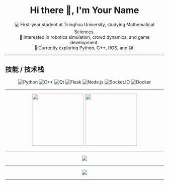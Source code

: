 <!-- ===== 1. 个人简介 ===== -->
<h1 align="center">Hi there 👋, I'm <!-- 你的名字 -->Your Name</h1>
<p align="center">
  💻 First-year student at Tsinghua University, studying Mathematical Sciences.<br>
  🚀 Interested in robotics simulation, crowd dynamics, and game development.<br>
  🌱 Currently exploring Python, C++, ROS, and Qt.
</p>

---

## 技能 / 技术栈
<p align="center">
  <!-- 把 YourUsername 改成你的 GitHub 用户名（用于一些 badge 的自动统计） -->
  <img src="https://img.shields.io/badge/Python-3776AB?style=flat-square&logo=python&logoColor=white" alt="Python"/>
  <img src="https://img.shields.io/badge/C++-00599C?style=flat-square&logo=cplusplus&logoColor=white" alt="C++"/>
  <img src="https://img.shields.io/badge/Qt-41CD52?style=flat-square&logo=qt&logoColor=white" alt="Qt"/>
  <img src="https://img.shields.io/badge/Flask-000000?style=flat-square&logo=flask&logoColor=white" alt="Flask"/>
  <img src="https://img.shields.io/badge/Node.js-43853D?style=flat-square&logo=nodedotjs&logoColor=white" alt="Node.js"/>
  <img src="https://img.shields.io/badge/Socket.io-010101?style=flat-square&logo=socketdotio&logoColor=white" alt="Socket.IO"/>
  <img src="https://img.shields.io/badge/Docker-2496ED?style=flat-square&logo=docker&logoColor=white" alt="Docker"/>
</p>

---

<!-- ===== 3. GitHub 数据卡片（vercel app）===== -->
<p align="center">
  <!-- 把 username=YourUsername 改成你的 GitHub 用户名 -->
  <img src="https://github-readme-stats.vercel.app/api?username=saguielowe&show_icons=true&theme=tokyonight" height="165"/>
  <img src="https://github-readme-stats.vercel.app/api/top-langs/?username=saguielowe&layout=compact&theme=tokyonight" height="165"/>
</p>

---


<!-- ===== 4. 联系方式 ===== -->
<p align="center">
  <!-- 修改邮箱和链接 -->
  <a href="mailto:zj-li24@mails.tsinghua.edu.cn">
    <img src="https://img.shields.io/badge/Email-邮箱-orange?style=flat-square&logo=gmail"/>
  </a>
</p>


---

<!-- ===== 5. 动态贪吃蛇 ===== -->
<!-- 需要 GitHub Actions 自动生成（下面我会告诉你怎么配） -->
<p align="center">
  <img src="https://github.com/saguielowe/saguielowe/blob/output/github-contribution-grid-snake.svg"/>
</p>

---


<!--
**saguielowe/saguielowe** is a ✨ _special_ ✨ repository because its `README.md` (this file) appears on your GitHub profile.

Here are some ideas to get you started:

- 🔭 I’m currently working on ...
- 🌱 I’m currently learning ...
- 👯 I’m looking to collaborate on ...
- 🤔 I’m looking for help with ...
- 💬 Ask me about ...
- 📫 How to reach me: ...
- 😄 Pronouns: ...
- ⚡ Fun fact: ...
-->
